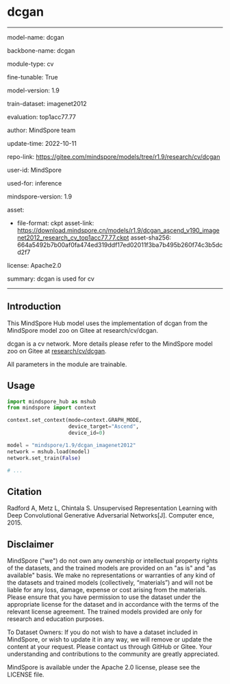 # dcgan

---

model-name: dcgan

backbone-name: dcgan

module-type: cv

fine-tunable: True

model-version: 1.9

train-dataset: imagenet2012

evaluation: top1acc77.77

author: MindSpore team

update-time: 2022-10-11

repo-link: <https://gitee.com/mindspore/models/tree/r1.9/research/cv/dcgan>

user-id: MindSpore

used-for: inference

mindspore-version: 1.9

asset:

-
    file-format: ckpt
    asset-link: <https://download.mindspore.cn/models/r1.9/dcgan_ascend_v190_imagenet2012_research_cv_top1acc77.77.ckpt>
    asset-sha256: 664a5492b7b00af0fa474ed319ddf17ed02011f3ba7b495b260f74c3b5dcd2f7

license: Apache2.0

summary: dcgan is used for cv

---

## Introduction

This MindSpore Hub model uses the implementation of dcgan from the MindSpore model zoo on Gitee at research/cv/dcgan.

dcgan is a cv network. More details please refer to the MindSpore model zoo on Gitee at [research/cv/dcgan](https://gitee.com/mindspore/models/blob/r1.9/research/cv/dcgan/README.md).

All parameters in the module are trainable.

## Usage

```python
import mindspore_hub as mshub
from mindspore import context

context.set_context(mode=context.GRAPH_MODE,
                    device_target="Ascend",
                    device_id=0)

model = "mindspore/1.9/dcgan_imagenet2012"
network = mshub.load(model)
network.set_train(False)

# ...
```

## Citation

Radford A, Metz L, Chintala S. Unsupervised Representation Learning with Deep Convolutional Generative Adversarial Networks[J]. Computer ence, 2015.

## Disclaimer

MindSpore ("we") do not own any ownership or intellectual property rights of the datasets, and the trained models are provided on an "as is" and "as available" basis. We make no representations or warranties of any kind of the datasets and trained models (collectively, “materials”) and will not be liable for any loss, damage, expense or cost arising from the materials. Please ensure that you have permission to use the dataset under the appropriate license for the dataset and in accordance with the terms of the relevant license agreement. The trained models provided are only for research and education purposes.

To Dataset Owners: If you do not wish to have a dataset included in MindSpore, or wish to update it in any way, we will remove or update the content at your request. Please contact us through GitHub or Gitee. Your understanding and contributions to the community are greatly appreciated.

MindSpore is available under the Apache 2.0 license, please see the LICENSE file.
